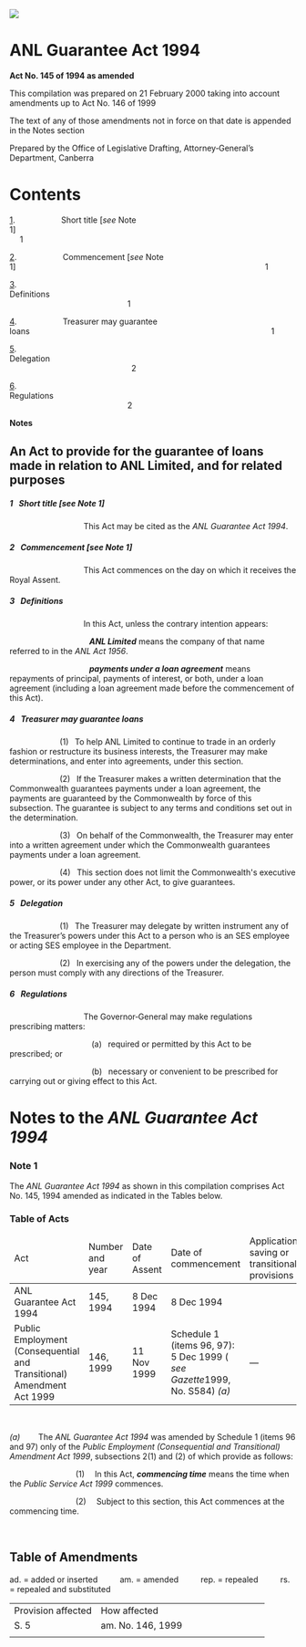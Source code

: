 ![](http://www.comlaw.gov.au/Details/C2004C00997/Html/ad251436-dd3b-4407-a303-d3354c8e8c99_files/image001.gif)

# ANL Guarantee Act 1994

**Act No. 145 of 1994 as amended**

This compilation was prepared on 21 February 2000
 taking into account amendments up to Act No. 146 of 1999

The text of any of those amendments not in force
 on that date is appended in the Notes section

Prepared by the Office of Legislative Drafting,
 Attorney‑General’s Department, Canberra

# Contents

[1](#1).            Short title [_see_ Note 1]                                                                         1

[2](#2).            Commencement [_see_ Note 1]                                                               1

[3](#3).            Definitions                                                                                           1

[4](#4).            Treasurer may guarantee loans                                                             1

[5](#5).            Delegation                                                                                            2

[6](#6).            Regulations                                                                                          2

**Notes** 

## An Act to provide for the guarantee of loans made in relation to ANL Limited, and for related purposes

##### <a id="1"></a>1  Short title [_see_ Note 1]

                   This Act may be cited as the _ANL Guarantee Act 1994_.

##### <a id="2"></a>2  Commencement [_see_ Note 1]

                   This Act commences on the day on which it receives the Royal Assent.

##### <a id="3"></a>3  Definitions

                   In this Act, unless the contrary intention appears:

                    <a name="anl-limit"></a>**_ANL Limited_** means the company of that name referred to in the _ANL Act 1956_.

                    <a name="payment-loan-agreem"></a>**_payments under a loan agreement_** means repayments of principal, payments of interest, or both, under a loan agreement (including a loan agreement made before the commencement of this Act).

##### <a id="4"></a>4  Treasurer may guarantee loans

             (1)  To help ANL Limited to continue to trade in an orderly fashion or restructure its business interests, the Treasurer may make determinations, and enter into agreements, under this section.

             (2)  If the Treasurer makes a written determination that the Commonwealth guarantees payments under a loan agreement, the payments are guaranteed by the Commonwealth by force of this subsection. The guarantee is subject to any terms and conditions set out in the determination.

             (3)  On behalf of the Commonwealth, the Treasurer may enter into a written agreement under which the Commonwealth guarantees payments under a loan agreement.

             (4)  This section does not limit the Commonwealth's executive power, or its power under any other Act, to give guarantees.

##### <a id="5"></a>5  Delegation

             (1)  The Treasurer may delegate by written instrument any of the Treasurer’s powers under this Act to a person who is an SES employee or acting SES employee in the Department.

             (2)  In exercising any of the powers under the delegation, the person must comply with any directions of the Treasurer.

##### <a id="6"></a>6  Regulations

                   The Governor‑General may make regulations prescribing matters:

                     (a)  required or permitted by this Act to be prescribed; or

                     (b)  necessary or convenient to be prescribed for carrying out or giving effect to this Act.

# Notes to the _ANL Guarantee Act 1994_

### Note 1

The _ANL Guarantee Act 1994_ as shown in this compilation comprises Act No. 145, 1994 amended as indicated in the Tables below.

### Table of Acts

<table>
<colgroup>
  <col width="30%">
  <col width="16%">
  <col width="18%">
  <col width="22%">
  <col width="14%">
</colgroup>

<thead>
  <tr>
    <td>
      <div>Act</div>
    </td>
    <td>
      <div>Number 
and year</div>
    </td>
    <td>
      <div>Date 
of Assent</div>
    </td>
    <td>
      <div>Date of commencement</div>
    </td>
    <td>
      <div>Application, saving or transitional provisions</div>
    </td>
  </tr>
</thead>
<tr>
  <td>
    <div>ANL Guarantee Act 1994</div>
  </td>
  <td>
    <div>145, 1994</div>
  </td>
  <td>
    <div>8 Dec 1994</div>
  </td>
  <td>
    <div>8 Dec 1994</div>
  </td>
  <td>
    <div></div>
  </td>
</tr>
<tr>
  <td>
    <div>Public Employment (Consequential and Transitional) Amendment Act 1999</div>
  </td>
  <td>
    <div>146, 1999</div>
  </td>
  <td>
    <div>11 Nov 1999</div>
  </td>
  <td>
    <div>Schedule 1 (items 96, 97): 5 Dec 1999 ( <i>see Gazette</i>1999, No. S584) <i>(a)</i></div>
  </td>
  <td>
    <div>—</div>
  </td>
</tr></table>

 

_(a)_     The _ANL Guarantee Act 1994_ was amended by Schedule 1 (items 96 and 97) only of the _Public Employment (Consequential and Transitional) Amendment Act 1999_, subsections 2(1) and (2) of which provide as follows:

                 (1)   In this Act, **_commencing time_** means the time when the _Public Service Act 1999_ commences.

                 (2)   Subject to this section, this Act commences at the commencing time.

 

## Table of Amendments

ad. = added or inserted      am. = amended      rep. = repealed      rs. = repealed and substituted

<table>
<colgroup>
  <col width="34%">
  <col width="66%">
</colgroup>

<tr>
  <td>
    <div>Provision affected</div>
  </td>
  <td>
    <div>How affected</div>
  </td>
</tr>
<tr>
  <td>
    <div>S. 5</div>
  </td>
  <td>
    <div>am. No. 146, 1999</div>
  </td>
</tr>
<tr>
  <td>
    <div></div>
  </td>
  <td>
    <div></div>
  </td>
</tr></table>

 

 
